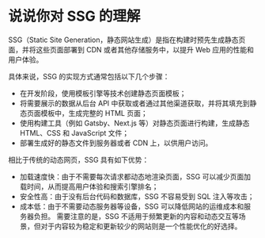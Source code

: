 # 说说你对 SSG 的理解

SSG（Static Site Generation，静态网站生成）是指在构建时预先生成静态页面，并将这些页面部署到 CDN 或者其他存储服务中，以提升 Web 应用的性能和用户体验。

具体来说，SSG 的实现方式通常包括以下几个步骤：

- 在开发阶段，使用模板引擎等技术创建静态页面模板；
- 将需要展示的数据从后台 API 中获取或者通过其他渠道获取，并将其填充到静态页面模板中，生成完整的 HTML 页面；
- 使用构建工具（例如 Gatsby、Next.js 等）对静态页面进行构建，生成静态 HTML、CSS 和 JavaScript 文件；
- 部署生成好的静态文件到服务器或者 CDN 上，以供用户访问。
  
相比于传统的动态网页，SSG 具有如下优势：

- 加载速度快：由于不需要每次请求都动态地渲染页面，SSG 可以减少页面加载时间，从而提高用户体验和搜索引擎排名；
- 安全性高：由于没有后台代码和数据库，SSG 不容易受到 SQL 注入等攻击；
- 成本低：由于不需要动态服务器等设备，SSG 可以降低网站的运维成本和服务器负担。
需要注意的是，SSG 不适用于频繁更新的内容和动态交互等场景，但对于内容较为稳定和更新较少的网站则是一个性能优化的好选择。